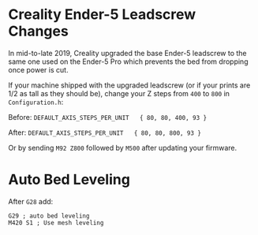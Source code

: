 # Creality Ender-5 Leadscrew Changes

In mid-to-late 2019, Creality upgraded the base Ender-5 leadscrew to the same one used on the Ender-5 Pro which prevents the bed from dropping once power is cut.

If your machine shipped with the upgraded leadscrew (or if your prints are 1/2 as tall as they should be), change your Z steps from `400` to `800` in `Configuration.h`:

Before:
`DEFAULT_AXIS_STEPS_PER_UNIT   { 80, 80, 400, 93 }`

After:
`DEFAULT_AXIS_STEPS_PER_UNIT   { 80, 80, 800, 93 }`

Or by sending `M92 Z800` followed by `M500` after updating your firmware.



# Auto Bed Leveling

After `G28` add:

```
G29 ; auto bed leveling
M420 S1 ; Use mesh leveling
```
